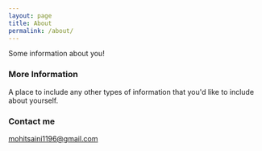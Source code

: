 ```yaml
---
layout: page
title: About
permalink: /about/
---
```


Some information about you!

### More Information

A place to include any other types of information that you'd like to include about yourself.

### Contact me

[mohitsaini1196@gmail.com](mailto:mohitsaini1196@gmail.com)